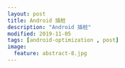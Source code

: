 ```yaml
---
layout: post
title: Android 插桩
description: "Android 插桩"
modified: 2019-11-05
tags: [android-optimization , post]
image:
  feature: abstract-8.jpg
---
```



<figure>
<a href="/images/other/android_aop.jpg"><img src="/images/other/android_aop.jpg" alt=""></a>
</figure>
